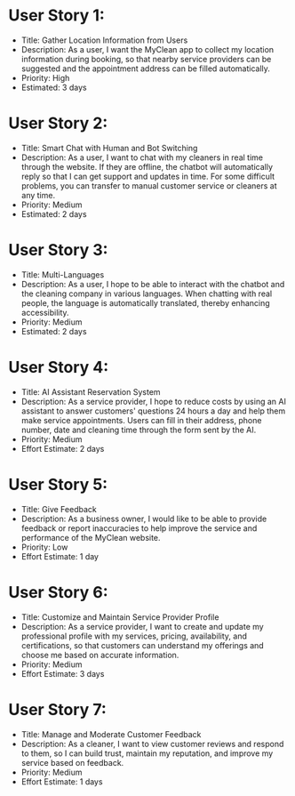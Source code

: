 # User Story 1:
* Title: Gather Location Information from Users
* Description: As a user, I want the MyClean app to collect my location information during booking, so that nearby service providers can be suggested and the appointment address can be filled automatically.
* Priority: High
* Estimated: 3 days

# User Story 2:
* Title: Smart Chat with Human and Bot Switching
* Description: As a user, I want to chat with my cleaners in real time through the website. If they are offline, the chatbot will automatically reply so that I can get support and updates in time. For some difficult problems, you can transfer to manual customer service or cleaners at any time.
* Priority: Medium
* Estimated: 2 days

# User Story 3:
* Title: Multi-Languages
* Description: As a user, I hope to be able to interact with the chatbot and the cleaning company in various languages. When chatting with real people, the language is automatically translated, thereby enhancing accessibility.
* Priority: Medium
* Estimated: 2 days

# User Story 4:
* Title: AI Assistant Reservation System 
* Description: As a service provider, I hope to reduce costs by using an AI assistant to answer customers' questions 24 hours a day and help them make service appointments. Users can fill in their address, phone number, date and cleaning time through the form sent by the AI. 
* Priority: Medium 
* Effort Estimate: 2 days

# User Story 5: 
* Title: Give Feedback
* Description: As a business owner, I would like to be able to provide feedback or report inaccuracies to help improve the service and performance of the MyClean website.
* Priority: Low
* Effort Estimate: 1 day

# User Story 6:
* Title: Customize and Maintain Service Provider Profile
* Description: As a service provider, I want to create and update my professional profile with my services, pricing, availability, and certifications, so that customers can understand my offerings and choose me based on accurate information.
* Priority: Medium
* Effort Estimate: 3 days

# User Story 7:
* Title: Manage and Moderate Customer Feedback
* Description: As a cleaner, I want to view customer reviews and respond to them, so I can build trust, maintain my reputation, and improve my service based on feedback.
* Priority: Medium
* Effort Estimate: 1 days
